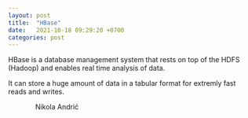 ```yaml
---
layout: post
title:  "HBase"
date:   2021-10-18 09:29:20 +0700
categories: post
---
```

 
 HBase is a database management system that rests on top of the HDFS (Hadoop) and enables real time analysis of data.
 
 It can store a huge amount of data in a tabular format for extremly fast reads and writes.
 
 &nbsp;&nbsp;&nbsp;&nbsp;&nbsp;&nbsp;&nbsp;&nbsp;&nbsp;&nbsp;&nbsp;&nbsp;&nbsp;
 Nikola Andrić

 
